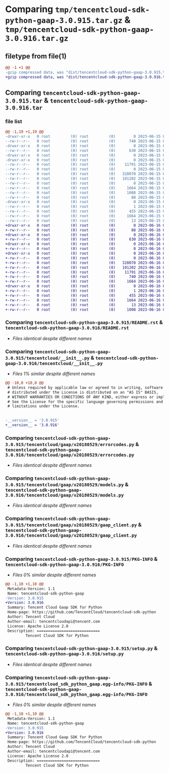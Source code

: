 # Comparing `tmp/tencentcloud-sdk-python-gaap-3.0.915.tar.gz` & `tmp/tencentcloud-sdk-python-gaap-3.0.916.tar.gz`

## filetype from file(1)

```diff
@@ -1 +1 @@
-gzip compressed data, was "dist/tencentcloud-sdk-python-gaap-3.0.915.tar", last modified: Thu Jun 15 00:26:08 2023, max compression
+gzip compressed data, was "dist/tencentcloud-sdk-python-gaap-3.0.916.tar", last modified: Fri Jun 16 00:34:20 2023, max compression
```

## Comparing `tencentcloud-sdk-python-gaap-3.0.915.tar` & `tencentcloud-sdk-python-gaap-3.0.916.tar`

### file list

```diff
@@ -1,19 +1,19 @@
-drwxr-xr-x   0 root         (0) root         (0)        0 2023-06-15 00:26:08.000000 tencentcloud-sdk-python-gaap-3.0.915/
--rw-r--r--   0 root         (0) root         (0)      740 2023-06-15 00:26:08.000000 tencentcloud-sdk-python-gaap-3.0.915/README.rst
-drwxr-xr-x   0 root         (0) root         (0)        0 2023-06-15 00:26:08.000000 tencentcloud-sdk-python-gaap-3.0.915/tencentcloud/
--rw-r--r--   0 root         (0) root         (0)      630 2023-06-15 00:26:08.000000 tencentcloud-sdk-python-gaap-3.0.915/tencentcloud/__init__.py
-drwxr-xr-x   0 root         (0) root         (0)        0 2023-06-15 00:26:08.000000 tencentcloud-sdk-python-gaap-3.0.915/tencentcloud/gaap/
-drwxr-xr-x   0 root         (0) root         (0)        0 2023-06-15 00:26:08.000000 tencentcloud-sdk-python-gaap-3.0.915/tencentcloud/gaap/v20180529/
--rw-r--r--   0 root         (0) root         (0)    11791 2023-06-15 00:26:08.000000 tencentcloud-sdk-python-gaap-3.0.915/tencentcloud/gaap/v20180529/errorcodes.py
--rw-r--r--   0 root         (0) root         (0)        0 2023-06-15 00:26:08.000000 tencentcloud-sdk-python-gaap-3.0.915/tencentcloud/gaap/v20180529/__init__.py
--rw-r--r--   0 root         (0) root         (0)   328070 2023-06-15 00:26:08.000000 tencentcloud-sdk-python-gaap-3.0.915/tencentcloud/gaap/v20180529/models.py
--rw-r--r--   0 root         (0) root         (0)   101202 2023-06-15 00:26:08.000000 tencentcloud-sdk-python-gaap-3.0.915/tencentcloud/gaap/v20180529/gaap_client.py
--rw-r--r--   0 root         (0) root         (0)        0 2023-06-15 00:26:08.000000 tencentcloud-sdk-python-gaap-3.0.915/tencentcloud/gaap/__init__.py
--rw-r--r--   0 root         (0) root         (0)     1664 2023-06-15 00:26:08.000000 tencentcloud-sdk-python-gaap-3.0.915/PKG-INFO
--rw-r--r--   0 root         (0) root         (0)     1008 2023-06-15 00:26:08.000000 tencentcloud-sdk-python-gaap-3.0.915/setup.py
--rw-r--r--   0 root         (0) root         (0)       88 2023-06-15 00:26:08.000000 tencentcloud-sdk-python-gaap-3.0.915/setup.cfg
-drwxr-xr-x   0 root         (0) root         (0)        0 2023-06-15 00:26:08.000000 tencentcloud-sdk-python-gaap-3.0.915/tencentcloud_sdk_python_gaap.egg-info/
--rw-r--r--   0 root         (0) root         (0)        1 2023-06-15 00:26:08.000000 tencentcloud-sdk-python-gaap-3.0.915/tencentcloud_sdk_python_gaap.egg-info/dependency_links.txt
--rw-r--r--   0 root         (0) root         (0)      455 2023-06-15 00:26:08.000000 tencentcloud-sdk-python-gaap-3.0.915/tencentcloud_sdk_python_gaap.egg-info/SOURCES.txt
--rw-r--r--   0 root         (0) root         (0)     1664 2023-06-15 00:26:08.000000 tencentcloud-sdk-python-gaap-3.0.915/tencentcloud_sdk_python_gaap.egg-info/PKG-INFO
--rw-r--r--   0 root         (0) root         (0)       13 2023-06-15 00:26:08.000000 tencentcloud-sdk-python-gaap-3.0.915/tencentcloud_sdk_python_gaap.egg-info/top_level.txt
+drwxr-xr-x   0 root         (0) root         (0)        0 2023-06-16 00:34:20.000000 tencentcloud-sdk-python-gaap-3.0.916/
+-rw-r--r--   0 root         (0) root         (0)       88 2023-06-16 00:34:20.000000 tencentcloud-sdk-python-gaap-3.0.916/setup.cfg
+drwxr-xr-x   0 root         (0) root         (0)        0 2023-06-16 00:34:20.000000 tencentcloud-sdk-python-gaap-3.0.916/tencentcloud/
+-rw-r--r--   0 root         (0) root         (0)      630 2023-06-16 00:34:20.000000 tencentcloud-sdk-python-gaap-3.0.916/tencentcloud/__init__.py
+drwxr-xr-x   0 root         (0) root         (0)        0 2023-06-16 00:34:20.000000 tencentcloud-sdk-python-gaap-3.0.916/tencentcloud/gaap/
+-rw-r--r--   0 root         (0) root         (0)        0 2023-06-16 00:34:20.000000 tencentcloud-sdk-python-gaap-3.0.916/tencentcloud/gaap/__init__.py
+drwxr-xr-x   0 root         (0) root         (0)        0 2023-06-16 00:34:20.000000 tencentcloud-sdk-python-gaap-3.0.916/tencentcloud/gaap/v20180529/
+-rw-r--r--   0 root         (0) root         (0)        0 2023-06-16 00:34:20.000000 tencentcloud-sdk-python-gaap-3.0.916/tencentcloud/gaap/v20180529/__init__.py
+-rw-r--r--   0 root         (0) root         (0)   328070 2023-06-16 00:34:20.000000 tencentcloud-sdk-python-gaap-3.0.916/tencentcloud/gaap/v20180529/models.py
+-rw-r--r--   0 root         (0) root         (0)   101202 2023-06-16 00:34:20.000000 tencentcloud-sdk-python-gaap-3.0.916/tencentcloud/gaap/v20180529/gaap_client.py
+-rw-r--r--   0 root         (0) root         (0)    11791 2023-06-16 00:34:20.000000 tencentcloud-sdk-python-gaap-3.0.916/tencentcloud/gaap/v20180529/errorcodes.py
+-rw-r--r--   0 root         (0) root         (0)      740 2023-06-16 00:34:20.000000 tencentcloud-sdk-python-gaap-3.0.916/README.rst
+-rw-r--r--   0 root         (0) root         (0)     1664 2023-06-16 00:34:20.000000 tencentcloud-sdk-python-gaap-3.0.916/PKG-INFO
+drwxr-xr-x   0 root         (0) root         (0)        0 2023-06-16 00:34:20.000000 tencentcloud-sdk-python-gaap-3.0.916/tencentcloud_sdk_python_gaap.egg-info/
+-rw-r--r--   0 root         (0) root         (0)        1 2023-06-16 00:34:20.000000 tencentcloud-sdk-python-gaap-3.0.916/tencentcloud_sdk_python_gaap.egg-info/dependency_links.txt
+-rw-r--r--   0 root         (0) root         (0)      455 2023-06-16 00:34:20.000000 tencentcloud-sdk-python-gaap-3.0.916/tencentcloud_sdk_python_gaap.egg-info/SOURCES.txt
+-rw-r--r--   0 root         (0) root         (0)     1664 2023-06-16 00:34:20.000000 tencentcloud-sdk-python-gaap-3.0.916/tencentcloud_sdk_python_gaap.egg-info/PKG-INFO
+-rw-r--r--   0 root         (0) root         (0)       13 2023-06-16 00:34:20.000000 tencentcloud-sdk-python-gaap-3.0.916/tencentcloud_sdk_python_gaap.egg-info/top_level.txt
+-rw-r--r--   0 root         (0) root         (0)     1008 2023-06-16 00:34:20.000000 tencentcloud-sdk-python-gaap-3.0.916/setup.py
```

### Comparing `tencentcloud-sdk-python-gaap-3.0.915/README.rst` & `tencentcloud-sdk-python-gaap-3.0.916/README.rst`

 * *Files identical despite different names*

### Comparing `tencentcloud-sdk-python-gaap-3.0.915/tencentcloud/__init__.py` & `tencentcloud-sdk-python-gaap-3.0.916/tencentcloud/__init__.py`

 * *Files 1% similar despite different names*

```diff
@@ -10,8 +10,8 @@
 # Unless required by applicable law or agreed to in writing, software
 # distributed under the License is distributed on an "AS IS" BASIS,
 # WITHOUT WARRANTIES OR CONDITIONS OF ANY KIND, either express or implied.
 # See the License for the specific language governing permissions and
 # limitations under the License.
 
 
-__version__ = '3.0.915'
+__version__ = '3.0.916'
```

### Comparing `tencentcloud-sdk-python-gaap-3.0.915/tencentcloud/gaap/v20180529/errorcodes.py` & `tencentcloud-sdk-python-gaap-3.0.916/tencentcloud/gaap/v20180529/errorcodes.py`

 * *Files identical despite different names*

### Comparing `tencentcloud-sdk-python-gaap-3.0.915/tencentcloud/gaap/v20180529/models.py` & `tencentcloud-sdk-python-gaap-3.0.916/tencentcloud/gaap/v20180529/models.py`

 * *Files identical despite different names*

### Comparing `tencentcloud-sdk-python-gaap-3.0.915/tencentcloud/gaap/v20180529/gaap_client.py` & `tencentcloud-sdk-python-gaap-3.0.916/tencentcloud/gaap/v20180529/gaap_client.py`

 * *Files identical despite different names*

### Comparing `tencentcloud-sdk-python-gaap-3.0.915/PKG-INFO` & `tencentcloud-sdk-python-gaap-3.0.916/PKG-INFO`

 * *Files 0% similar despite different names*

```diff
@@ -1,10 +1,10 @@
 Metadata-Version: 1.1
 Name: tencentcloud-sdk-python-gaap
-Version: 3.0.915
+Version: 3.0.916
 Summary: Tencent Cloud Gaap SDK for Python
 Home-page: https://github.com/TencentCloud/tencentcloud-sdk-python
 Author: Tencent Cloud
 Author-email: tencentcloudapi@tencent.com
 License: Apache License 2.0
 Description: ============================
         Tencent Cloud SDK for Python
```

### Comparing `tencentcloud-sdk-python-gaap-3.0.915/setup.py` & `tencentcloud-sdk-python-gaap-3.0.916/setup.py`

 * *Files identical despite different names*

### Comparing `tencentcloud-sdk-python-gaap-3.0.915/tencentcloud_sdk_python_gaap.egg-info/PKG-INFO` & `tencentcloud-sdk-python-gaap-3.0.916/tencentcloud_sdk_python_gaap.egg-info/PKG-INFO`

 * *Files 0% similar despite different names*

```diff
@@ -1,10 +1,10 @@
 Metadata-Version: 1.1
 Name: tencentcloud-sdk-python-gaap
-Version: 3.0.915
+Version: 3.0.916
 Summary: Tencent Cloud Gaap SDK for Python
 Home-page: https://github.com/TencentCloud/tencentcloud-sdk-python
 Author: Tencent Cloud
 Author-email: tencentcloudapi@tencent.com
 License: Apache License 2.0
 Description: ============================
         Tencent Cloud SDK for Python
```

